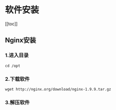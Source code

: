 # 软件安装
[[toc]]

## Nginx安装

### 1.进入目录
```shell script
cd /opt
```

### 2.下载软件
```shell script
wget http://nginx.org/download/nginx-1.9.9.tar.gz
```

### 3.解压软件

